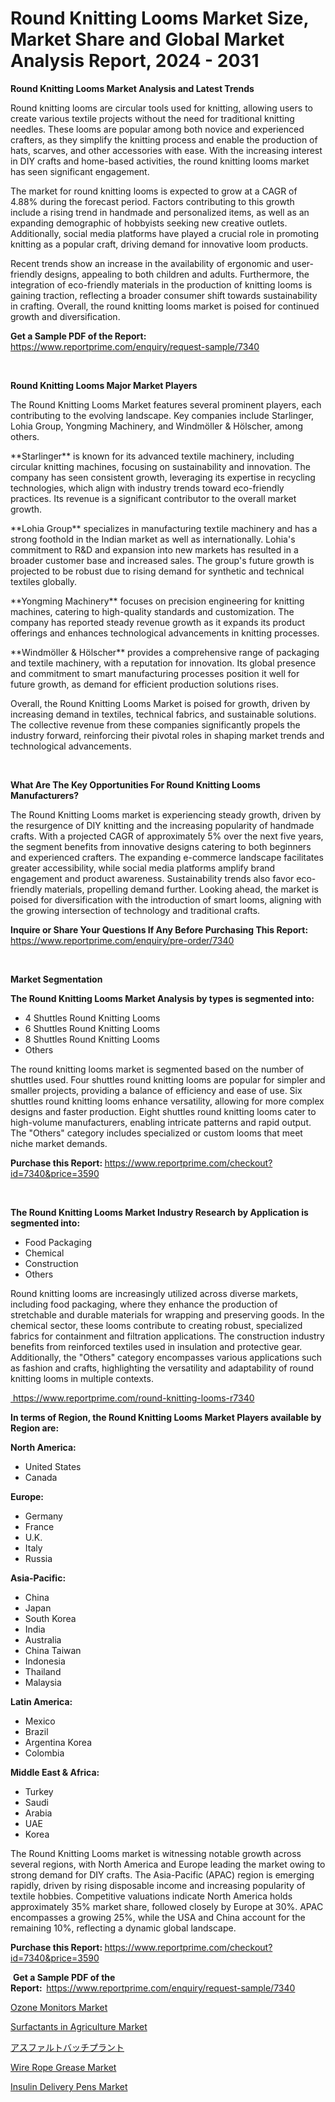 <p><h1>Round Knitting Looms Market Size, Market Share and Global Market Analysis Report, 2024 - 2031</h1></p><p><strong>Round Knitting Looms Market Analysis and Latest Trends</strong></p>
<p><p>Round knitting looms are circular tools used for knitting, allowing users to create various textile projects without the need for traditional knitting needles. These looms are popular among both novice and experienced crafters, as they simplify the knitting process and enable the production of hats, scarves, and other accessories with ease. With the increasing interest in DIY crafts and home-based activities, the round knitting looms market has seen significant engagement.</p><p>The market for round knitting looms is expected to grow at a CAGR of 4.88% during the forecast period. Factors contributing to this growth include a rising trend in handmade and personalized items, as well as an expanding demographic of hobbyists seeking new creative outlets. Additionally, social media platforms have played a crucial role in promoting knitting as a popular craft, driving demand for innovative loom products. </p><p>Recent trends show an increase in the availability of ergonomic and user-friendly designs, appealing to both children and adults. Furthermore, the integration of eco-friendly materials in the production of knitting looms is gaining traction, reflecting a broader consumer shift towards sustainability in crafting. Overall, the round knitting looms market is poised for continued growth and diversification.</p></p>
<p><strong>Get a Sample PDF of the Report:&nbsp;</strong> <a href="https://www.reportprime.com/enquiry/request-sample/7340">https://www.reportprime.com/enquiry/request-sample/7340</a></p>
<p>&nbsp;</p>
<p><strong>Round Knitting Looms Major Market Players</strong></p>
<p><p>The Round Knitting Looms Market features several prominent players, each contributing to the evolving landscape. Key companies include Starlinger, Lohia Group, Yongming Machinery, and Windmöller & Hölscher, among others.</p><p>**Starlinger** is known for its advanced textile machinery, including circular knitting machines, focusing on sustainability and innovation. The company has seen consistent growth, leveraging its expertise in recycling technologies, which align with industry trends toward eco-friendly practices. Its revenue is a significant contributor to the overall market growth.</p><p>**Lohia Group** specializes in manufacturing textile machinery and has a strong foothold in the Indian market as well as internationally. Lohia's commitment to R&D and expansion into new markets has resulted in a broader customer base and increased sales. The group's future growth is projected to be robust due to rising demand for synthetic and technical textiles globally.</p><p>**Yongming Machinery** focuses on precision engineering for knitting machines, catering to high-quality standards and customization. The company has reported steady revenue growth as it expands its product offerings and enhances technological advancements in knitting processes.</p><p>**Windmöller & Hölscher** provides a comprehensive range of packaging and textile machinery, with a reputation for innovation. Its global presence and commitment to smart manufacturing processes position it well for future growth, as demand for efficient production solutions rises.</p><p>Overall, the Round Knitting Looms Market is poised for growth, driven by increasing demand in textiles, technical fabrics, and sustainable solutions. The collective revenue from these companies significantly propels the industry forward, reinforcing their pivotal roles in shaping market trends and technological advancements.</p></p>
<p>&nbsp;</p>
<p><strong>What Are The Key Opportunities For Round Knitting Looms Manufacturers?</strong></p>
<p><p>The Round Knitting Looms market is experiencing steady growth, driven by the resurgence of DIY knitting and the increasing popularity of handmade crafts. With a projected CAGR of approximately 5% over the next five years, the segment benefits from innovative designs catering to both beginners and experienced crafters. The expanding e-commerce landscape facilitates greater accessibility, while social media platforms amplify brand engagement and product awareness. Sustainability trends also favor eco-friendly materials, propelling demand further. Looking ahead, the market is poised for diversification with the introduction of smart looms, aligning with the growing intersection of technology and traditional crafts.</p></p>
<p><strong>Inquire or Share Your Questions If Any Before Purchasing This Report:</strong> <a href="https://www.reportprime.com/enquiry/pre-order/7340">https://www.reportprime.com/enquiry/pre-order/7340</a></p>
<p>&nbsp;</p>
<p><strong>Market Segmentation</strong></p>
<p><strong>The Round Knitting Looms Market Analysis by types is segmented into:</strong></p>
<p><ul><li>4 Shuttles Round Knitting Looms</li><li>6 Shuttles Round Knitting Looms</li><li>8 Shuttles Round Knitting Looms</li><li>Others</li></ul></p>
<p><p>The round knitting looms market is segmented based on the number of shuttles used. Four shuttles round knitting looms are popular for simpler and smaller projects, providing a balance of efficiency and ease of use. Six shuttles round knitting looms enhance versatility, allowing for more complex designs and faster production. Eight shuttles round knitting looms cater to high-volume manufacturers, enabling intricate patterns and rapid output. The "Others" category includes specialized or custom looms that meet niche market demands.</p></p>
<p><strong>Purchase this Report:&nbsp;</strong><a href="https://www.reportprime.com/checkout?id=7340&price=3590">https://www.reportprime.com/checkout?id=7340&price=3590</a></p>
<p>&nbsp;</p>
<p><strong>The Round Knitting Looms Market Industry Research by Application is segmented into:</strong></p>
<p><ul><li>Food Packaging</li><li>Chemical</li><li>Construction</li><li>Others</li></ul></p>
<p><p>Round knitting looms are increasingly utilized across diverse markets, including food packaging, where they enhance the production of stretchable and durable materials for wrapping and preserving goods. In the chemical sector, these looms contribute to creating robust, specialized fabrics for containment and filtration applications. The construction industry benefits from reinforced textiles used in insulation and protective gear. Additionally, the "Others" category encompasses various applications such as fashion and crafts, highlighting the versatility and adaptability of round knitting looms in multiple contexts.</p></p>
<p><a href="https://www.reportprime.com/round-knitting-looms-r7340">&nbsp;https://www.reportprime.com/round-knitting-looms-r7340</a></p>
<p><strong>In terms of Region, the Round Knitting Looms Market Players available by Region are:</strong></p>
<p>
    <p> <strong> North America: </strong>
        <ul>
            <li>United States</li>
            <li>Canada</li>
        </ul>
        </p> 
    <p> <strong> Europe: </strong>
        <ul>
            <li>Germany</li>
            <li>France</li>
            <li>U.K.</li>
            <li>Italy</li>
            <li>Russia</li>
        </ul>
        </p> 
    <p> <strong> Asia-Pacific: </strong>
        <ul>
            <li>China</li>
            <li>Japan</li>
            <li>South Korea</li>
            <li>India</li>
            <li>Australia</li>
            <li>China Taiwan</li>
            <li>Indonesia</li>
            <li>Thailand</li>
            <li>Malaysia</li>
        </ul>
        </p> 
    <p> <strong> Latin America: </strong>
        <ul>
            <li>Mexico</li>
            <li>Brazil</li>
            <li>Argentina Korea</li>
            <li>Colombia</li>
        </ul>
        </p> 
    <p> <strong> Middle East & Africa: </strong>
        <ul>
            <li>Turkey</li>
            <li>Saudi</li>
            <li>Arabia</li>
            <li>UAE</li>
            <li>Korea</li>
        </ul>
    </p>
    </p>
<p><p>The Round Knitting Looms market is witnessing notable growth across several regions, with North America and Europe leading the market owing to strong demand for DIY crafts. The Asia-Pacific (APAC) region is emerging rapidly, driven by rising disposable income and increasing popularity of textile hobbies. Competitive valuations indicate North America holds approximately 35% market share, followed closely by Europe at 30%. APAC encompasses a growing 25%, while the USA and China account for the remaining 10%, reflecting a dynamic global landscape.</p></p>
<p><strong>Purchase this Report: </strong><a href="https://www.reportprime.com/checkout?id=7340&price=3590">https://www.reportprime.com/checkout?id=7340&price=3590</a></p>
<p>&nbsp;<strong>Get a Sample PDF of the Report:&nbsp;&nbsp;</strong><a href="https://www.reportprime.com/enquiry/request-sample/7340">https://www.reportprime.com/enquiry/request-sample/7340</a></p>
<p><strong></strong></p>
<p><p><a href="https://github.com/RogerBennett414/Market-Research-Report-List-1/blob/main/ozone-monitors-market.md">Ozone Monitors Market</a></p><p><a href="https://www.linkedin.com/pulse/surfactants-agriculture-market-trends-focusing-insight-forecast-vetne?trackingId=eNUPJ29oS%2BOvS6AWS5WEig%3D%3D">Surfactants in Agriculture Market</a></p><p><a href="https://medium.com/@eunawiegad2023/%E3%82%B0%E3%83%AD%E3%83%BC%E3%83%90%E3%83%AB%E3%82%A2%E3%82%B9%E3%83%95%E3%82%A1%E3%83%AB%E3%83%88%E3%83%90%E3%83%83%E3%83%81%E3%83%97%E3%83%A9%E3%83%B3%E3%83%88%E5%B8%82%E5%A0%B4-%E3%83%88%E3%83%AC%E3%83%B3%E3%83%89%E5%88%86%E6%9E%90%E3%81%A8%E5%B0%86%E6%9D%A5%E3%81%AE%E6%88%90%E9%95%B7%E8%A6%8B%E9%80%9A%E3%81%97-2024-2031-1185a0eb6951">アスファルトバッチプラント</a></p><p><a href="https://issuu.com/reportprime-2/docs/wire-rope-grease-market-size-2030.p_d3980c909af525">Wire Rope Grease Market</a></p><p><a href="https://www.linkedin.com/pulse/what-innovations-market-trends-shaping-insulin-delivery-pens-ydu3f?trackingId=YhJxenaCQDS%2BCpx9a95BAA%3D%3D">Insulin Delivery Pens Market</a></p></p>